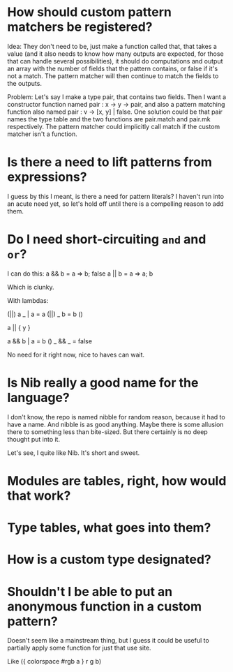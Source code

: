 # How should custom pattern matchers be registered?

Idea: They don't need to be, just make a function called that, that takes a value (and it also needs to know how many outputs are expected, for those that can handle several possibilities), it should do computations and output an array with the number of fields that the pattern contains, or false if it's not a match. The pattern matcher will then continue to match the fields to the outputs.

Problem: Let's say I make a type pair, that contains two fields. Then I want a constructor function named pair : x -> y -> pair, and also a pattern matching function also named pair : v -> [x, y] | false. One solution could be that pair names the type table and the two functions are pair.match and pair.mk respectively. The pattern matcher could implicitly call match if the custom matcher isn't a function. 

# Is there a need to lift patterns from expressions?

I guess by this I meant, is there a need for pattern literals? I haven't run into an acute need yet, so let's hold off until there is a compelling reason to add them.

# Do I need short-circuiting `and` and `or`?

I can do this:
a && b = a => b; false
a || b = a => a; b

Which is clunky.

With lambdas:

(||) a _ | a = a
(||) _ b = b ()

a || { y }

a && b | a = b ()
_ && _ = false

No need for it right now, nice to haves can wait.

# Is Nib really a good name for the language?

I don't know, the repo is named nibble for random reason, because it had to have a name. And nibble is as good anything. Maybe there is some allusion there to something less than bite-sized. But there certainly is no deep thought put into it.

Let's see, I quite like Nib. It's short and sweet.

# Modules are tables, right, how would that work?

# Type tables, what goes into them?

# How is a custom type designated?

# Shouldn't I be able to put an anonymous function in a custom pattern?

Doesn't seem like a mainstream thing, but I guess it could be useful to partially apply some function for just that use site.

Like ({ colorspace #rgb a } r g b)

